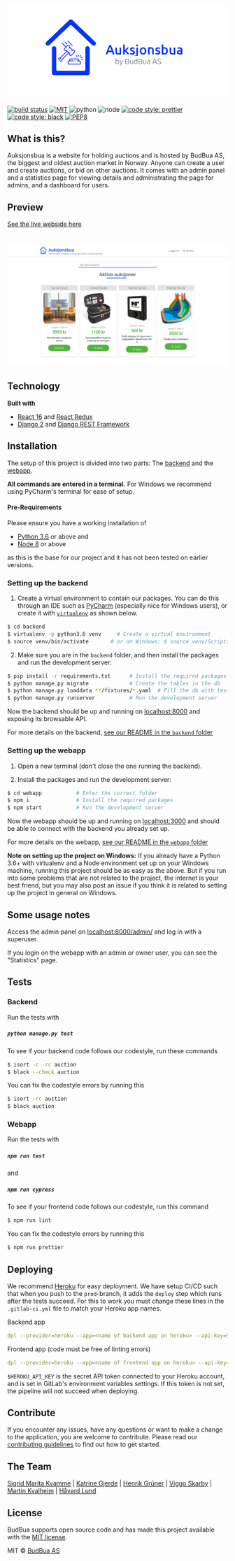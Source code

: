 # ![Aukjonsbua](media/budbua-banner.png)

[![build status](https://gitlab.stud.idi.ntnu.no/programvareutvikling-v19/gruppe-67/badges/master/pipeline.svg)](https://gitlab.stud.idi.ntnu.no/programvareutvikling-v19/gruppe-67/pipelines)
[![MIT](https://badgen.net/badge/license/MIT/green?style=flat-square)](https://en.wikipedia.org/wiki/MIT_License)
![python](https://img.shields.io/badge/python-3.6+-blue.svg)
![node](https://img.shields.io/badge/node-8+-blue.svg)
[![code style: prettier](https://img.shields.io/badge/code_style-prettier-ff69b4.svg)](https://github.com/prettier/prettier)
[![code style: black](https://img.shields.io/badge/code%20style-black-000000.svg)](https://github.com/ambv/black)
[![PEP8](https://img.shields.io/badge/code%20style-pep8-orange.svg)](https://www.python.org/dev/peps/pep-0008/)

## What is this?

Auksjonsbua is a website for holding auctions and is hosted by BudBua AS, the biggest and oldest auction market in Norway. Anyone can create a user and create auctions, or bid on other auctions. It comes with an admin panel and a statistics page for viewing details and administrating the page for admins, and a dashboard for users.

## Preview

[See the live webside here](https://auksjonsbua.herokuapp.com/)

# ![Aukjonsbua](media/screenshot-landingpage.png)

## Technology

<b>Built with</b>

- [React 16](https://reactjs.org/) and [React Redux](https://react-redux.js.org/)
- [Django 2](https://www.djangoproject.com/) and [Django REST Framework](https://www.django-rest-framework.org/)

## Installation

The setup of this project is divided into two parts: The [backend](https://gitlab.stud.idi.ntnu.no/programvareutvikling-v19/gruppe-67/tree/master/backend) and the [webapp](https://gitlab.stud.idi.ntnu.no/programvareutvikling-v19/gruppe-67/tree/master/webapp).

<b>All commands are entered in a terminal.</b> For Windows we recommend using PyCharm's terminal for ease of setup.

#### Pre-Requirements

Please ensure you have a working installation of

- [Python 3.6](https://www.python.org/) or above and
- [Node 8](https://nodejs.org/en/) or above

as this is the base for our project and it has not been tested on earlier versions.

### Setting up the backend

1. Create a virtual environment to contain our packages. You can do this through an IDE such as [PyCharm](https://www.jetbrains.com/pycharm/) (especially nice for Windows users), or create it with [`virtualenv`](https://virtualenv.pypa.io/en/stable/) as shown below.

```sh
$ cd backend
$ virtualenv -p python3.6 venv     # Create a virtual environment
$ source venv/bin/activate       # or on Windows: $ source venv/Scripts/activate
```

2. Make sure you are in the `backend` folder, and then install the packages and run the development server:

```sh
$ pip install -r requirements.txt      # Install the required packages
$ python manage.py migrate             # Create the tables in the db
$ python manage.py loaddata **/fixtures/*.yaml  # Fill the db with test data, may skip this.
$ python manage.py runserver           # Run the development server
```

Now the backend should be up and running on [localhost:8000](http://localhost:8000/) and exposing its browsable API.

For more details on the backend, [see our README in the `backend` folder](backend/README.md)

### Setting up the webapp

1. Open a new terminal (don't close the one running the backend).

2. Install the packages and run the development server:

```sh
$ cd webapp           # Enter the correct folder
$ npm i               # Install the required packages
$ npm start           # Run the development server
```

Now the webapp should be up and running on [localhost:3000](http://localhost:3000/) and should be able to connect with the backend you already set up.

For more details on the webapp, [see our README in the `webapp` folder](webapp/README.md)

<b>Note on setting up the project on Windows:</b>
If you already have a Python 3.6+ with virtualenv and a Node environment set up on your Windows machine, running this project should be as easy as the above. But if you run into some problems that are not related to the project, the internet is your best friend, but you may also post an issue if you think it is related to setting up the project in general on Windows.

## Some usage notes

Access the admin panel on [localhost:8000/admin/](localhost:8000/admin/) and log in with a superuser.

If you login on the webapp with an admin or owner user, you can see the "Statistics" page.

## Tests

### Backend

Run the tests with

##### `python manage.py test`

To see if your backend code follows our codestyle, run these commands

```sh
$ isort -c -rc auction
$ black --check auction
```

You can fix the codestyle errors by running this

```sh
$ isort -rc auction
$ black auction
```

### Webapp

Run the tests with

##### `npm run test`

and

##### `npm run cypress`

To see if your frontend code follows our codestyle, run this command

```sh
$ npm run lint
```

You can fix the codestyle errors by running this

```sh
$ npm run prettier
```

## Deploying

We recommend [Heroku](https://www.heroku.com) for easy deployment. We have setup CI/CD such that when you push to the `prod`-branch, it adds the `deploy` step which runs after the tests succeed. For this to work you must change these lines in the `.gitlab-ci.yml` file to match your Heroku app names.

Backend app

```yaml
dpl --provider=heroku --app=<name of backend app on heroku> --api-key=$HEROKU_API_KEY
```

Frontend app (code must be free of linting errors)

```yaml
dpl --provider=heroku --app=<name of frontend app on heroku> --api-key=$HEROKU_API_KEY
```

`$HEROKU_API_KEY` is the secret API token connected to your Heroku account, and is set in GitLab's environment variables settings. If this token is not set, the pipeline will not succeed when deploying.

## Contribute

If you encounter any issues, have any questions or want to make a change to the application, you are welcome to contribute. Please read our [contributing guidelines](CONTRIBUTING.md) to find out how to get started.

## The Team

[Sigrid Marita Kvamme](https://github.com/cherrybeans)
| [Katrine Gjerde](https://gitlab.stud.idi.ntnu.no/katrinjg) | [Henrik Grüner](https://gitlab.stud.idi.ntnu.no/henrgr) | [Viggo Skarby](https://gitlab.stud.idi.ntnu.no/viggosk) | [Martin Kvalheim](https://gitlab.stud.idi.ntnu.no/martkval) | [Håvard Lund](https://gitlab.stud.idi.ntnu.no/haavalu)

## License

BudBua supports open source code and has made this project available with the [MIT license](LICENSE).

MIT © [BudBua AS](https://auksjonsbua.herokuapp.com/)
